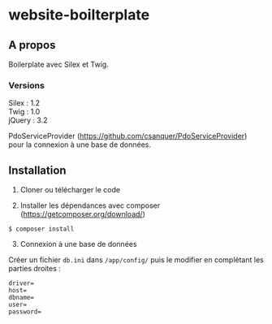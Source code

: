 # website-boilterplate

## A propos

Boilerplate avec Silex et Twig.

### Versions

Silex : 1.2  
Twig : 1.0  
jQuery : 3.2

PdoServiceProvider (https://github.com/csanquer/PdoServiceProvider) pour la connexion à une base de données.

## Installation

1. Cloner ou télécharger le code

2. Installer les dépendances avec composer (https://getcomposer.org/download/)

```
$ composer install
```

3. Connexion à une base de données

Créer un fichier `db.ini` dans `/app/config/` puis le modifier en complétant les parties droites :

```
driver=
host=
dbname=
user=
password=
```
